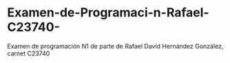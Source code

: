 # Examen-de-Programaci-n-Rafael-C23740-
Examen de programación N1 de parte de Rafael David Hernández González, carnet C23740 
